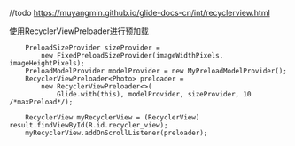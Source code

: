 //todo https://muyangmin.github.io/glide-docs-cn/int/recyclerview.html

使用RecyclerViewPreloader进行预加载
```
    PreloadSizeProvider sizeProvider = 
        new FixedPreloadSizeProvider(imageWidthPixels, imageHeightPixels);
    PreloadModelProvider modelProvider = new MyPreloadModelProvider();
    RecyclerViewPreloader<Photo> preloader = 
        new RecyclerViewPreloader<>(
            Glide.with(this), modelProvider, sizeProvider, 10 /*maxPreload*/);

    RecyclerView myRecyclerView = (RecyclerView) result.findViewById(R.id.recycler_view);
    myRecyclerView.addOnScrollListener(preloader);
```